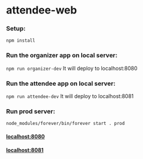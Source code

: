 # attendee-web

### Setup:

```npm install```

### Run the organizer app on local server:
```npm run organizer-dev```
It will deploy to localhost:8080

### Run the attendee app on local server:
```npm run attendee-dev```
It will deploy to localhost:8081

### Run prod server:
```node_modules/forever/bin/forever start . prod```

#### [localhost:8080](http://localhost:8080)
#### [localhost:8081](http://localhost:8081)

